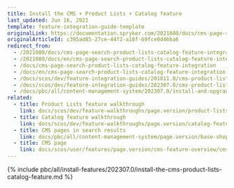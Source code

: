 ```yaml
---
title: Install the CMS + Product Lists + Catalog feature
last_updated: Jun 16, 2021
template: feature-integration-guide-template
originalLink: https://documentation.spryker.com/2021080/docs/cms-page-search-product-lists-catalog-feature-integration
originalArticleId: c395ad85-27ce-44f2-a18f-69fce0d46ba6
redirect_from:
  - /2021080/docs/cms-page-search-product-lists-catalog-feature-integration
  - /2021080/docs/en/cms-page-search-product-lists-catalog-feature-integration
  - /docs/cms-page-search-product-lists-catalog-feature-integration
  - /docs/en/cms-page-search-product-lists-catalog-feature-integration
  - /docs/scos/dev/feature-integration-guides/201811.0/cms-product-lists-catalog-feature-integration.html
  - /docs/scos/dev/feature-integration-guides/202307.0/cms-product-lists-catalog-feature-integration.html
  - /docs/pbc/all/content-management-system/202307.0/install-and-upgrade/install-features/install-the-cms-product-lists-catalog-feature.html
related:
  - title: Product Lists feature walkthrough
    link: docs/scos/dev/feature-walkthroughs/page.version/product-lists-feature-walkthrough.html
  - title: Catalog feature walkthrough
    link: docs/scos/dev/feature-walkthroughs/page.version/catalog-feature-walkthrough.html
  - title: CMS pages in search results
    link: docs/pbc/all/content-management-system/page.version/base-shop/cms-feature-overview/cms-pages-in-search-results-overview.html
  - title: CMS page
    link: docs/scos/user/features/page.version/cms-feature-overview/cms-pages-overview.html
---
```


{% include pbc/all/install-features/202307.0/install-the-cms-product-lists-catalog-feature.md %} <!-- To edit, see /_includes/pbc/all/install-features/202307.0/install-the-cms-product-lists-catalog-feature.md -->
